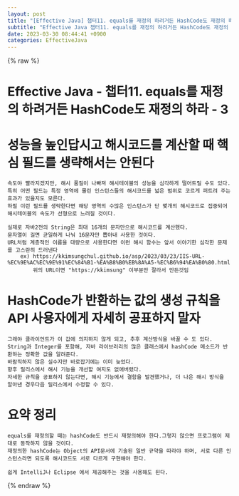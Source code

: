 ```yaml
---  
layout: post  
title: "[Effective Java] 챕터11. equals를 재정의 하려거든 HashCode도 재정의 하라-3"  
subtitle: "Effective Java 챕터11. equals를 재정의 하려거든 HashCode도 재정의 하라-3"  
date: 2023-03-30 08:44:41 +0900  
categories: EffectiveJava  
---  
```

{% raw %}  
# Effective Java - 챕터11. equals를 재정의 하려거든 HashCode도 재정의 하라 - 3  
  
# 성능을 높인답시고 해시코드를 계산할 때 핵심 필드를 생략해서는 안된다  
	속도야 빨라지겠지만, 해시 품질이 나빠져 해시테이블의 성능을 심각하게 떨어트릴 수도 있다.  
	특히 어떤 필드는 특정 영역에 몰린 인스턴스들의 해시코드를 넓은 범위로 코르게 퍼트려 주는 효과가 있을지도 모른다.  
	하필 이런 필드를 생략한다면 해당 영역의 수많은 인스턴스가 단 몇개의 해시코드로 집중되어 해시테이블의 속도가 선형으로 느려질 것이다.  
  
	실제로 자바2전의 String은 최대 16개의 문자만으로 해시코드를 계산했다.  
	문자열이 길면 균일하게 나눠 16문자만 뽑아내 사용한 것이다.  
	URL처럼 계층적인 이름을 대량으로 사용한다면 이런 해시 함수는 앞서 이야기한 심각한 문제를 고스란히 드러낸다  
		ex) https://kkimsungchul.github.io/asp/2023/03/23/IIS-URL-%EC%9E%AC%EC%9E%91%EC%84%B1-%EA%B8%B0%EB%8A%A5-%EC%B6%94%EA%B0%80.html  
			위의 URL이면 "https://kkimsung" 이부분만 잘라서 만든것임  
  
# HashCode가 반환하는 값의 생성 규칙을 API 사용자에게 자세히 공표하지 말자  
	그래야 클라이언트가 이 값에 의지하지 않게 되고, 추후 계산방식을 바꿀 수 도 있다.  
	String과 Integer를 포함해, 자바 라이브러리의 많은 클래스에서 hashCode 메소드가 반환하는 정확한 값을 알려준다.  
	바람직하지 않은 실수지만 바로잡기에는 이미 늦었다.  
	향후 릴리스에서 해시 기능을 개선할 여지도 없애버렸다.  
	자세한 규칙을 공표하지 않는다면, 해시 기능에서 결함을 발견했거나, 더 나은 해시 방식을 알아낸 경우다음 릴리스에서 수정할 수 있다.  
  
# 요약 정리  
	equals를 재정의할 때는 hashCode도 반드시 재정의해야 한다.그렇지 않으면 프로그램이 제대로 동작하지 않을 것이다.  
	재정의한 hashCode는 Object의 API문서에 기술된 일반 규약을 따라야 하며, 서로 다른 인스턴스라면 되도록 해시코드도 서로 다르게 구현해야 한다.  
  
	쉽게 IntelliJ나 Eclipse 에서 제공해주는 것을 사용해도 된다.  
  
{% endraw %}